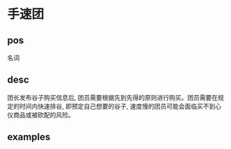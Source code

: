# 手速团

## pos
名词

## desc
团长发布谷子购买信息后, 团员需要根据先到先得的原则进行购买。团员需要在规定的时间内快速排谷, 即预定自己想要的谷子, 速度慢的团员可能会面临买不到心仪商品或被砍配的风险。

## examples
